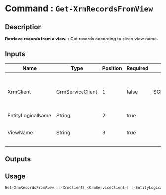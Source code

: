 ﻿# Command : `Get-XrmRecordsFromView` 

## Description

**Retrieve records from a view.** : Get records according to given view name.

## Inputs

Name|Type|Position|Required|Default|Description
----|----|--------|--------|-------|-----------
XrmClient|CrmServiceClient|1|false|$Global:XrmClient|Xrm connector initialized to target instance. Use latest one by default. (CrmServiceClient)
EntityLogicalName|String|2|true||
ViewName|String|3|true||Entity saved query name. Use auto completion to select proper one.

## Outputs

## Usage

```Powershell 
Get-XrmRecordsFromView [[-XrmClient] <CrmServiceClient>] [-EntityLogicalName] <String> [-ViewName] <String> [<CommonParameters>]
``` 


